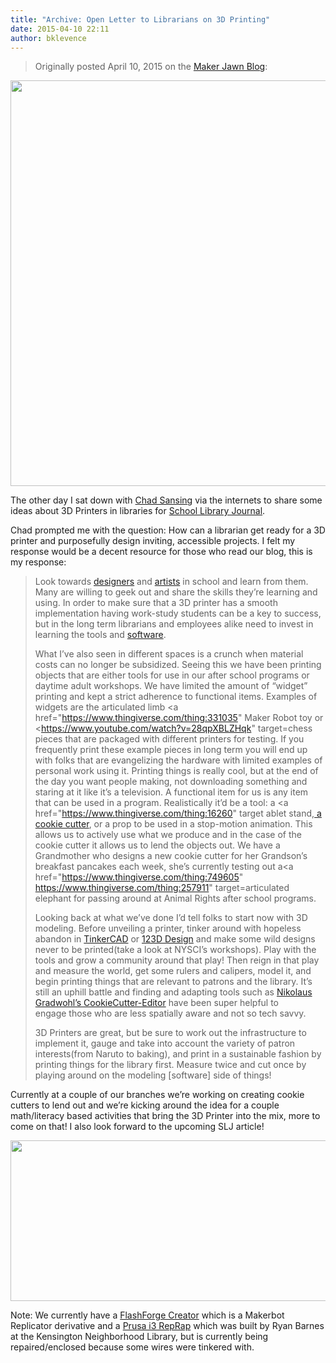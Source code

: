 ```yaml
---
title: "Archive: Open Letter to Librarians on 3D Printing"
date: 2015-04-10 22:11
author: bklevence
---
```

<blockquote>Originally posted April 10, 2015 on the <a href="http://makerjawn.org/blog/2015/04/10/open-letter-to-librarians-on-3d-printing/">Maker Jawn Blog</a>:</blockquote>
<img class="aligncenter size-full wp-image-282" src="http://mrklevence.files.wordpress.com/2017/03/capture.png" alt="" width="999" height="649" />

The other day I sat down with <a href="https://twitter.com/chadsansing">Chad Sansing</a> via the internets to share some ideas about 3D Printers in libraries for <a href="http://www.slj.com/">School Library Journal</a>.

Chad prompted me with the question: How can a librarian get ready for a 3D printer and purposefully design inviting, accessible projects. I felt my response would be a decent resource for those who read our blog, this is my response:
<blockquote>Look towards <a href="http://www.uarts.edu/academics/design/industrial-design">designers</a> and <a href="https://tyler.temple.edu/programs/metals-jewelry-cad-cam">artists</a> in school and learn from them. Many are willing to geek out and share the skills they’re learning and using. In order to make sure that a 3D printer has a smooth implementation having work-study students can be a key to success, but in the long term librarians and employees alike need to invest in learning the tools and <a href="https://www.youtube.com/watch?v=03Ju_LJlU3U">software</a>.

What I’ve also seen in different spaces is a crunch when material costs can no longer be subsidized. Seeing this we have been printing objects that are either tools for use in our after school programs or daytime adult workshops. We have limited the amount of “widget” printing and kept a strict adherence to functional items. Examples of widgets are the articulated limb <a href="https://www.thingiverse.com/thing:331035" Maker Robot toy</a> or <https://www.youtube.com/watch?v=28qpXBLZHqk" target=chess pieces</a> that are packaged with different printers for testing. If you frequently print these example pieces in long term you will end up with folks that are evangelizing the hardware with limited examples of personal work using it. Printing things is really cool, but at the end of the day you want people making, not downloading something and staring at it like it’s a television. A functional item for us is any item that can be used in a program. Realistically it’d be a tool: a <a href="https://www.thingiverse.com/thing:16260" target ablet stand</a>,<a href="http://www.shapeways.com/product/BXGQ349CP/t-rex"> a cookie cutter</a>, or a prop to be used in a stop-motion animation. This allows us to actively use what we produce and in the case of the cookie cutter it allows us to lend the objects out. We have a Grandmother who designs a new cookie cutter for her Grandson’s breakfast pancakes each week, she’s currently testing out a<a href="https://www.thingiverse.com/thing:749605"  https://www.thingiverse.com/thing:257911" target=articulated elephant</a> for passing around at Animal Rights after school programs.

Looking back at what we’ve done I’d tell folks to start now with 3D modeling. Before unveiling a printer, tinker around with hopeless abandon in <a href="https://www.tinkercad.com/">TinkerCAD</a> or <a href="http://www.123dapp.com/design">123D Design</a> and make some wild designs never to be printed(take a look at NYSCI’s workshops). Play with the tools and grow a community around that play! Then reign in that play and measure the world, get some rulers and calipers, model it, and begin printing things that are relevant to patrons and the library. It’s still an uphill battle and finding and adapting tools such as <a href="http://www.local-guru.net/blog/pages/cookiecutter-editor" target="">Nikolaus Gradwohl’s CookieCutter-Editor</a> have been super helpful to engage those who are less spatially aware and not so tech savvy.

3D Printers are great, but be sure to work out the infrastructure to implement it, gauge and take into account the variety of patron interests(from Naruto to baking), and print in a sustainable fashion by printing things for the library first. Measure twice and cut once by playing around on the modeling [software] side of things!</blockquote>
Currently at a couple of our branches we’re working on creating cookie cutters to lend out and we’re kicking around the idea for a couple math/literacy based activities that bring the 3D Printer into the mix, more to come on that! I also look forward to the upcoming SLJ article!

<img class="aligncenter size-full wp-image-283" src="http://mrklevence.files.wordpress.com/2017/03/capture2.png" alt="" width="595" height="257" />

Note: We currently have a <a href="http://www.ff3dp.com/">FlashForge Creator</a> which is a Makerbot Replicator derivative and a <a href="http://reprap.org/wiki/Prusa_i3">Prusa i3 RepRap</a> which was built by Ryan Barnes at the Kensington Neighborhood Library, but is currently being repaired/enclosed because some wires were tinkered with.
